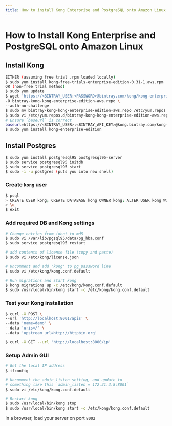 ```yaml
---
title: How to install Kong Enterprise and PostgreSQL onto Amazon Linux
---
```


# How to Install Kong Enterprise and PostgreSQL onto Amazon Linux

## Install Kong
```bash
EITHER (assuming free trial .rpm loaded locally)
$ sudo yum install kong-free-trials-enterprise-edition-0.31-1.aws.rpm
OR (non-free trial method)
$ sudo yum update
$ wget 'https://<BINTRAY_USER:<PASSWORD>@bintray.com/kong/kong-enterprise-edition-aws/rpm' \
-O bintray-kong-kong-enterprise-edition-aws.repo \
--auth-no-challenge
$ sudo mv bintray-kong-kong-enterprise-edition-aws.repo /etc/yum.repos.d/
$ sudo vi /etc/yum.repos.d/bintray-kong-kong-enterprise-edition-aws.repo
# Ensure `baseurl` is correct
baseurl=https://<BINTRAY_USER>:<BINTRAY_API_KEY>@kong.bintray.com/kong-enterprise-edition-aws
$ sudo yum install kong-enterprise-edition
```

## Install Postgres
```bash
$ sudo yum install postgresql95 postgresql95-server
$ sudo service postgresql95 initdb
$ sudo service postgresql95 start
$ sudo -i -u postgres (puts you into new shell)
```

### Create `kong` user
```bash
$ psql
> CREATE USER kong; CREATE DATABASE kong OWNER kong; ALTER USER kong WITH password 'kong'; 
> \q
$ exit
```

### Add required DB and Kong settings
```bash
# Change entries from ident to md5
$ sudo vi /var/lib/pgsql95/data/pg_hba.conf
$ sudo service postgresql95 restart

# add contents of license file (copy and paste)
$ sudo vi /etc/kong/license.json

# Uncomment and add 'kong' to pg_password line
$ sudo vi /etc/kong/kong.conf.default

# Run migrations and start kong
$ kong migrations up -c /etc/kong/kong.conf.default
$ sudo /usr/local/bin/kong start -c /etc/kong/kong.conf.default
```

### Test your Kong installation

```bash
$ curl -X POST \
--url 'http://localhost:8001/apis' \
--data 'name=demo' \
--data 'uris=/' \
--data 'upstream_url=http://httpbin.org'
```
```bash
$ curl -X GET --url 'http://localhost:8000/ip'
```

### Setup Admin GUI

```bash
# Get the local IP address
$ ifconfig 

# Uncomment the admin_listen setting, and update to 
# something like this `admin_listen = 172.31.3.8:8001`
$ sudo vi /etc/kong/kong.conf.default 

# Restart kong
$ sudo /usr/local/bin/kong stop 
$ sudo /usr/local/bin/kong start -c /etc/kong/kong.conf.default
```

In a browser, load your server on port `8002`
